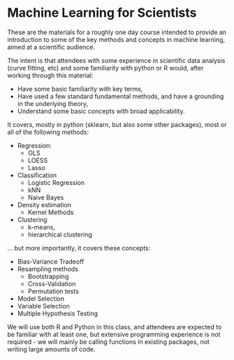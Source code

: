 # Machine Learning for Scientists

These are the materials for a roughly one day course intended to
provide an introduction to some of the key methods and concepts in
machine learning, aimed at a scientific audience.

The intent is that attendees with some experience in scientific
data analysis (curve fitting, etc) and some familiarity with python
or R would, after working through this material:

* Have some basic familiarity with key terms,
* Have used a few standard fundamental methods, and have a grounding in the underlying theory,
* Understand some basic concepts with broad applicability.

It covers, mostly in python (sklearn, but also some other packages), most or all of the following methods:

* Regression:
   - OLS
   - LOESS
   - Lasso
* Classification
   - Logistic Regression
   - kNN
   - Naive Bayes
* Density estimation
   - Kernel Methods
* Clustering
   - k-means,
   - hierarchical clustering

... but more importantly, it covers these concepts:

* Bias-Variance Tradeoff
* Resampling methods
   * Bootstrapping
   * Cross-Validation
   * Permutation tests
* Model Selection
* Variable Selection
* Multiple Hypothesis Testing

We will use both R and Python in this class, and attendees are
expected to be familiar with at least one, but extensive programming
experience is not required - we will mainly be calling functions
in existing packages, not writing large amounts of code.
